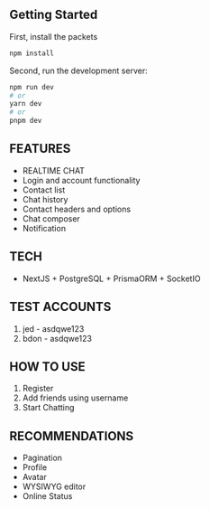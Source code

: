 
## Getting Started

First, install the packets

```bash
npm install
```

Second, run the development server:

```bash
npm run dev
# or
yarn dev
# or
pnpm dev
```


## FEATURES

- REALTIME CHAT
-	Login and account functionality
-	Contact list
-	Chat history
-	Contact headers and options
-	Chat composer
-	Notification

## TECH
- NextJS + PostgreSQL + PrismaORM + SocketIO

## TEST ACCOUNTS
1. jed - asdqwe123
2. bdon - asdqwe123

## HOW TO USE
1. Register
2. Add friends using username
3. Start Chatting


## RECOMMENDATIONS
- Pagination
- Profile
- Avatar
- WYSIWYG editor
- Online Status
